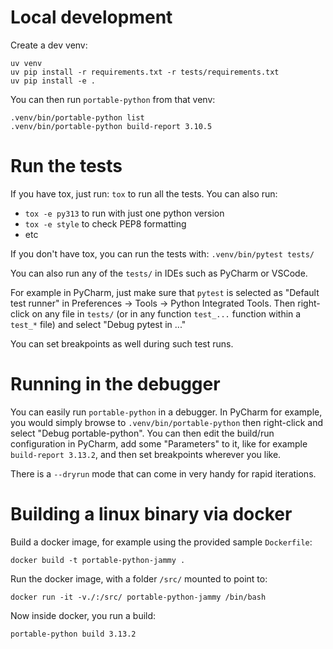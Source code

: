 # Local development

Create a dev venv:

```shell
uv venv
uv pip install -r requirements.txt -r tests/requirements.txt
uv pip install -e .
```

You can then run `portable-python` from that venv:

```shell
.venv/bin/portable-python list
.venv/bin/portable-python build-report 3.10.5
```


# Run the tests

If you have tox, just run: `tox` to run all the tests. You can also run:
- `tox -e py313` to run with just one python version
- `tox -e style` to check PEP8 formatting
- etc

If you don't have tox, you can run the tests with: `.venv/bin/pytest tests/`

You can also run any of the `tests/` in IDEs such as PyCharm or VSCode.

For example in PyCharm, just make sure that `pytest` is selected as "Default test runner"
in Preferences -> Tools -> Python Integrated Tools.
Then right-click on any file in `tests/`
(or in any function `test_...` function within a `test_*` file)
and select "Debug pytest in ..."

You can set breakpoints as well during such test runs.


# Running in the debugger

You can easily run `portable-python` in a debugger.
In PyCharm for example, you would simply browse to `.venv/bin/portable-python`
then right-click and select "Debug portable-python".
You can then edit the build/run configuration in PyCharm, add some "Parameters" to it,
like for example `build-report 3.13.2`, and then set breakpoints wherever you like.

There is a `--dryrun` mode that can come in very handy for rapid iterations.


# Building a linux binary via docker

Build a docker image, for example using the provided sample `Dockerfile`:

```shell
docker build -t portable-python-jammy .
```

Run the docker image, with a folder `/src/` mounted to point to:

```shell
docker run -it -v./:/src/ portable-python-jammy /bin/bash
```

Now inside docker, you run a build:

```shell
portable-python build 3.13.2
```
